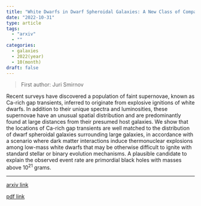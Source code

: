 ```yaml
---
title: "White Dwarfs in Dwarf Spheroidal Galaxies: A New Class of Compact-Dark-Matter Detectors"
date: "2022-10-31"
type: article
tags:
  - "arxiv"
  - ""
categories:
  - galaxies
  - 2022(year)
  - 10(month)
draft: false
---
```


> First author: Juri Smirnov

 Recent surveys have discovered a population of faint supernovae, known as
Ca-rich gap transients, inferred to originate from explosive ignitions of white
dwarfs. In addition to their unique spectra and luminosities, these supernovae
have an unusual spatial distribution and are predominantly found at large
distances from their presumed host galaxies. We show that the locations of
Ca-rich gap transients are well matched to the distribution of dwarf spheroidal
galaxies surrounding large galaxies, in accordance with a scenario where dark
matter interactions induce thermonuclear explosions among low-mass white dwarfs
that may be otherwise difficult to ignite with standard stellar or binary
evolution mechanisms. A plausible candidate to explain the observed event rate
are primordial black holes with masses above $10^{21}$ grams.

---
[arxiv link](http://arxiv.org/abs/2211.00013v1)

[pdf link](http://arxiv.org/pdf/2211.00013v1)